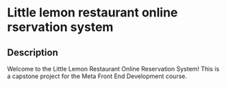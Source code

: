 # Little lemon restaurant online rservation system

## Description

Welcome to the Little Lemon Restaurant Online Reservation System!
This is a capstone project for the Meta Front End Development course.
